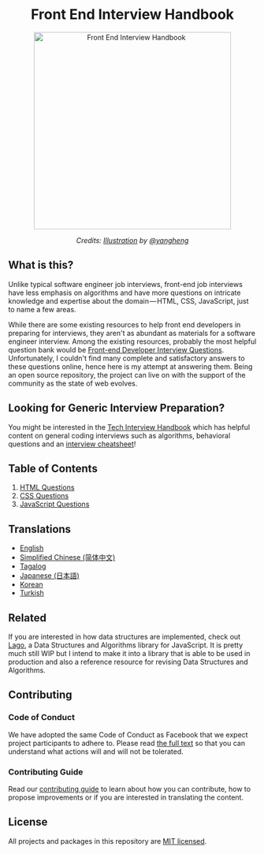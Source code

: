 <h1 align="center">Front End Interview Handbook</h1>

<div align="center">
  <a href="https://dribbble.com/shots/4263961-Front-End-Interview-Scroll">
    <img src="https://cdn.rawgit.com/yangshun/front-end-interview-handbook/23d89c8/assets/scroll.svg" alt="Front End Interview Handbook" width="400"/>
    </a>
  <br>
  <p>
    <em>Credits: <a href="https://dribbble.com/shots/4263961-Front-End-Interview-Scroll">Illustration</a> by <a href="https://dribbble.com/yangheng">@yangheng</a>
    </em>
  </p>
</div>

## What is this?

Unlike typical software engineer job interviews, front-end job interviews have less emphasis on algorithms and have more questions on intricate knowledge and expertise about the domain — HTML, CSS, JavaScript, just to name a few areas.

While there are some existing resources to help front end developers in preparing for interviews, they aren't as abundant as materials for a software engineer interview. Among the existing resources, probably the most helpful question bank would be [Front-end Developer Interview Questions](https://github.com/h5bp/Front-end-Developer-Interview-Questions). Unfortunately, I couldn't find many complete and satisfactory answers to these questions online, hence here is my attempt at answering them. Being an open source repository, the project can live on with the support of the community as the state of web evolves.

## Looking for Generic Interview Preparation?

You might be interested in the [Tech Interview Handbook](https://github.com/yangshun/tech-interview-handbook) which has helpful content on general coding interviews such as algorithms, behavioral questions and an [interview cheatsheet](https://github.com/yangshun/tech-interview-handbook/blob/master/preparing/cheatsheet.md)!

## Table of Contents

1. [HTML Questions](/questions/html-questions.md)
1. [CSS Questions](/questions/css-questions.md)
1. [JavaScript Questions](/questions/javascript-questions.md)

## Translations

* [English](/README.md)
* [Simplified Chinese (简体中文)](/Translations/Chinese/README.md)
* [Tagalog](/Translations/Tagalog/README.md)
* [Japanese (日本語)](/Translations/Japanese/README.md)
* [Korean](/Translations/Korean/README.md)
* [Turkish](/Translations/Turkish/README.md)

## Related

If you are interested in how data structures are implemented, check out [Lago](https://github.com/yangshun/lago), a Data Structures and Algorithms library for JavaScript. It is pretty much still WIP but I intend to make it into a library that is able to be used in production and also a reference resource for revising Data Structures and Algorithms.

## Contributing

### Code of Conduct

We have adopted the same Code of Conduct as Facebook that we expect project participants to adhere to. Please read [the full text](https://code.facebook.com/codeofconduct) so that you can understand what actions will and will not be tolerated.

### Contributing Guide

Read our [contributing guide](/CONTRIBUTING.md) to learn about how you can contribute, how to propose improvements or if you are interested in translating the content.

## License

All projects and packages in this repository are [MIT licensed](/LICENSE).
